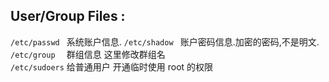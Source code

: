
## User/Group Files :
  
`/etc/passwd `   系统账户信息.
`/etc/shadow `   账户密码信息.加密的密码,不是明文.  
`/etc/group  `   群组信息 这里修改群组名  
`/etc/sudoers`   给普通用户 开通临时使用 root 的权限

